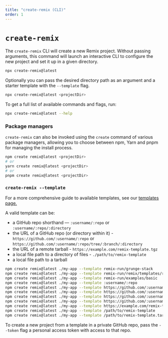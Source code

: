```yaml
---
title: "create-remix (CLI)"
order: 1
---
```


# `create-remix`

The `create-remix` CLI will create a new Remix project. Without passing arguments, this command will launch an interactive CLI to configure the new project and set it up in a given directory.

```sh
npx create-remix@latest
```

Optionally you can pass the desired directory path as an argument and a starter template with the `--template` flag.

```sh
npx create-remix@latest <projectDir>
```

To get a full list of available commands and flags, run:

```sh
npx create-remix@latest --help
```

### Package managers

`create-remix` can also be invoked using the `create` command of various package managers, allowing you to choose between npm, Yarn and pnpm for managing the install process.

```sh
npm create remix@latest <projectDir>
# or
yarn create remix@latest <projectDir>
# or
pnpm create remix@latest <projectDir>
```

### `create-remix --template`

For a more comprehensive guide to available templates, see our [templates page.][templates]

A valid template can be:

- a GitHub repo shorthand — `:username/:repo` or `:username/:repo/:directory`
- the URL of a GitHub repo (or directory within it) - `https://github.com/:username/:repo` or `https://github.com/:username/:repo/tree/:branch/:directory`
- the URL of a remote tarball - `https://example.com/remix-template.tgz`
- a local file path to a directory of files - `./path/to/remix-template`
- a local file path to a tarball

```sh
npm create remix@latest ./my-app --template remix-run/grunge-stack
npm create remix@latest ./my-app --template remix-run/remix/templates/remix
npm create remix@latest ./my-app --template remix-run/examples/basic
npm create remix@latest ./my-app --template :username/:repo
npm create remix@latest ./my-app --template https://github.com/:username/:repo
npm create remix@latest ./my-app --template https://github.com/:username/:repo/tree/:branch
npm create remix@latest ./my-app --template https://github.com/:username/:repo/archive/refs/tags/:tag.tar.gz
npm create remix@latest ./my-app --template https://github.com/:username/:repo/releases/latest/download/:tag.tar.gz
npm create remix@latest ./my-app --template https://example.com/remix-template.tar.gz
npm create remix@latest ./my-app --template /path/to/remix-template
npm create remix@latest ./my-app --template /path/to/remix-template.tar.gz
```

<aside aria-label="Private GitHub repo templates">
<docs-info>

To create a new project from a template in a private GitHub repo, pass the `--token` flag a personal access token with access to that repo.

</docs-info>
</aside>

[templates]: ../pages/templates